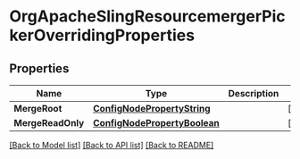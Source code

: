 # OrgApacheSlingResourcemergerPickerOverridingProperties

## Properties
Name | Type | Description | Notes
------------ | ------------- | ------------- | -------------
**MergeRoot** | [**ConfigNodePropertyString**](configNodePropertyString.md) |  | [optional] 
**MergeReadOnly** | [**ConfigNodePropertyBoolean**](configNodePropertyBoolean.md) |  | [optional] 

[[Back to Model list]](../README.md#documentation-for-models) [[Back to API list]](../README.md#documentation-for-api-endpoints) [[Back to README]](../README.md)


